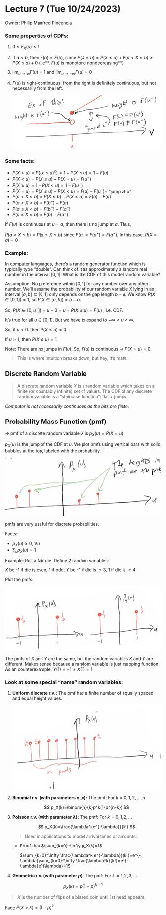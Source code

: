 # Lecture 7 (Tue 10/24/2023)

Owner: Philip Manfred Pincencia

### Some properties of CDFs:

1. $0\leq F_X(u)\leq 1$
2. If $a<b$, then $F(a)\leq F(b)$, since $P(X\leq b)=P(X\leq a)+P(a<X\leq b) \geq P(X\leq a) + 0$   (i.e**. $F(u)$ is monotone nondecreasing**)
3. $\lim_{u\to\infty} F(u)=1$ and $\lim_{u\to -\infty} F(u)=0$
4. $F(u)$ is right-continuous: from the right is definitely continuous, but not necessarily from the left. 
    
    ![Untitled](Untitled%203.png)
    

### **Some facts:**

- $P(X>u)=P(\{x\leq u\}^c)=1-P(X\leq u)=1-F(u)$
- $P(X<u)=P(X\leq u)-P(X=u)=F(u^-)$
- $P(X\geq u)=1-P(X<u)=1-F(u^-)$
- $P(X =u)=P(X\leq u)-P(X<u)=F(u)-F(u^-)=$ “jump at u”
- $P(a<X\leq b)=P(X\leq b)-P(X\leq a)=F(b)-F(a)$
- $P(a<X<b)=F(b^-)-F(a)$
- $P(a\leq X<b)=F(b^-)-F(a^-)$
- $P(a\leq X\leq b)=F(b)-F(a^-)$

If $F(u)$ is continuous at $u=a$, then there is no jump at $a$. Thus, 

$P(a<X\leq b)=P(a\leq X\leq b)$ since $F(a)=F(a^+)=F(a^-)$. In this case, $P(X=a)=0$

### Example:

In computer languages, there’s a random generator function which is typically type “double”. Can think of it as approximately a random real number in the interval $[0,1]$. What is the CDF of this model random variable? 

Assumption: No preference within $[0,1]$ for any number over any other number. We’ll assume the probability of our random variable $X$ lying in an interval $[a,b]\subseteq [0,1]$ only depends on the gap length $b-a$. We know $P(X\in [0,1])=1$, so $P(X\in[a,b])=b-a$. 

So, $P(X\in[0,u^-])=u-0=u~=~P(X\leq u )=F(u)$  , i.e. CDF. 

It’s true for all $u\in [0,1]$. But we have to expand to $-\infty < u<\infty$. 

So, if $u<0$. then $P(X\leq u)=0$. 

If $u> 1$, then $P(X\leq u)=1$

Note: There are no jumps in $F(u)$. So, $F(u)$ is continuous → $P(X=u)=0$.  

> This is where intuition breaks down, but hey, it’s math.
> 

## Discrete Random Variable

> A discrete random variable $X$ is a random variable which takes on a finite (or countably infinite) set of values. The CDF of any discrete random variable is a “staircase function”: flat + jumps. 

*Computer is not necessarily continuous as the bits are finite.*
> 

## Probability Mass Function (pmf)

→ pmf of a discrete random variable $X$ is $p_X(u)=P(X=u)$

$p_X(u)$ is the jump of the CDF at $u$. We plot pmfs using vertical bars with solid bubbles at the top, labeled with the probability. 

![Untitled](Untitled%204.png)

pmfs are very useful for discrete probabilities. 

Facts: 

- $p_X(u)\geq 0, ~\forall u$
- $\sum_u p_X(u)=1$

Example: Roll a fair die. Define 2 random variables: 

$X$ be -1 if die is even, 1 if odd. $Y$ be -1 if die is $\leq 3$, 1 if die is $\geq 4$. 

Plot the pmfs:

![Untitled](Untitled%205.png)

The pmfs of $X$ and $Y$ are the same, but the random variables $X$ and $Y$ are different. Makes sense because a random variable is just mapping function. As an counterexample, $Y(1)=-1 \neq X(1)=1$ 

### **Look at some special “name” random variables:**

1. **Uniform discrete r.v.:** 
The pmf has a finite number of equally spaced and equal height values. 
    
    ![Untitled](Untitled%206.png)
    
2. **Binomial r.v. (with parameters $n,p$):** 
The pmf: 
For $k=0,1,2,…,n$
    
    $$
    p_X(k)=\binom{n}{k}p^k(1-p^{n-k})
    $$
    
3. **Poisson r.v. (with parameter $\lambda$):**
The pmf: 
For $k=0,1,2,…$
    
    $$
    p_X(k)=\frac{\lambda^ke^{-\lambda}}{k!}
    $$
    
    > Used in applications to model arrival times or amounts.
    > 
    - Proof that $\sum_{k=0}^\infty p_X(k)=1$
        
        $\sum_{k=0}^\infty \frac{\lambda^k e^{-\lambda}}{k!}=e^{-\lambda}\sum_{k=0}^\infty \frac{\lambda^k}{k!}=e^{-\lambda}e^{\lambda}=1$
        
4. **Geometric r.v. (with parameter $p$):**
The pmf: 
For $k=1,2,3,…$

$$
p_X(k)=p(1-p)^{k-1}
$$

> $X$ is the number of flips of a biased coin until 1st head appears.
> 

Fact: $P(X>k)=(1-p)^k$